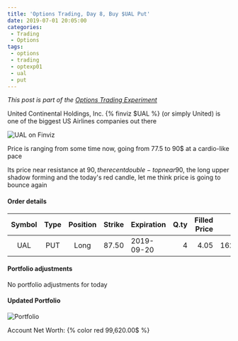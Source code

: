 ```yaml
---
title: 'Options Trading, Day 8, Buy $UAL Put'
date: 2019-07-01 20:05:00
categories:
 - Trading
 - Options
tags:
 - options
 - trading
 - optexp01
 - ual
 - put
---
```


*This post is part of the [Options Trading Experiment](/2019/06/23/options-trading-day-0)*

United Continental Holdings, Inc. {% finviz $UAL %} (or simply United) is one of the biggest US Airlines companies out there

![UAL on Finviz](https://finviz.com/publish/070119/UALc1dl1402.png)

Price is ranging from some time now, going from 77.5 to 90$ at a cardio-like pace

Its price near resistance at 90$, the recent double-top near 90$, the long upper shadow forming and the today's red candle, let me think price is going to bounce again

#### Order details

[//]: # (use https://www.tablesgenerator.com/markdown_tables for creating tables)

| Symbol | Type | Position | Strike | Expiration | Q.ty | Filled Price |    Cost | Commissions | Status |
|:------:|:----:|:--------:|-------:|------------|-----:|-------------:|--------:|------------:|--------|
|   UAL   | PUT |   Long   |  87.50 | 2019-09-20 |   4  |         4.05 | 1620.00 |           4 | Filled |

#### Portfolio adjustments

No portfolio adjustments for today

#### Updated Portfolio

![Portfolio](https://i.imgur.com/NWC7o2G.png)

Account Net Worth: {% color red 99,620.00$ %}
